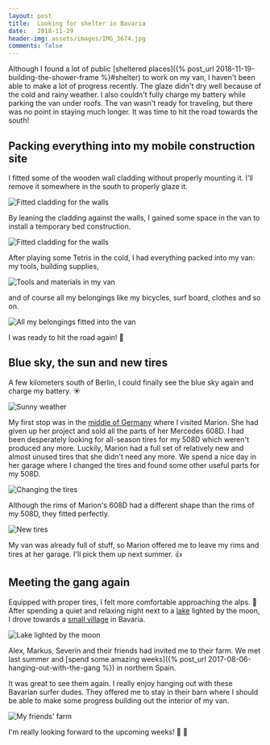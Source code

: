 ```yaml
---
layout: post
title:  Looking for shelter in Bavaria
date:   2018-11-29
header-img: assets/images/IMG_3674.jpg
comments: false
---
```


Although I found a lot of public [sheltered places]({% post_url 2018-11-19-building-the-shower-frame %}#shelter) to work on my van, I haven't been able to make a lot of progress recently. The glaze didn't dry well because of the cold and rainy weather. I also couldn't fully charge my battery while parking the van under roofs. The van wasn't ready for traveling, but there was no point in staying much longer. It was time to hit the road towards the south!

## Packing everything into my mobile construction site

I fitted some of the wooden wall cladding without properly mounting it. I'll remove it somewhere in the south to properly glaze it.

![Fitted cladding for the walls](/assets/images/IMG_3644.jpg)

By leaning the cladding against the walls, I gained some space in the van to install a temporary bed construction.

![Fitted cladding for the walls](/assets/images/IMG_3651.jpg)

After playing some Tetris in the cold, I had everything packed into my van: my tools, building supplies,

![Tools and materials in my van](/assets/images/IMG_3655.jpg)

and of course all my belongings like my bicycles, surf board, clothes and so on.

![All my belongings fitted into the van](/assets/images/IMG_3657.jpg)

I was ready to hit the road again! :tada:

## Blue sky, the sun and new tires

A few kilometers south of Berlin, I could finally see the blue sky again and charge my battery. :sunny:

![Sunny weather](/assets/images/IMG_3660.jpg)

My first stop was in the [middle of Germany](https://www.google.com/maps/place/Döllbach,+36124+Eichenzell/) where I visited Marion. She had given up her project and sold all the parts of her Mercedes 608D. I had been desperately looking for all-season tires for my 508D which weren't produced any more. Luckily, Marion had a full set of relatively new and almost unused tires that she didn't need any more. We spend a nice day in her garage where I changed the tires and found some other useful parts for my 508D.

![Changing the tires](/assets/images/IMG_3661.jpg)

Although the rims of Marion's 608D had a different shape than the rims of my 508D, they fitted perfectly.

![New tires](/assets/images/IMG_3669.jpg)

My van was already full of stuff, so Marion offered me to leave my rims and tires at her garage. I'll pick them up next summer. :+1:

## Meeting the gang again

Equipped with proper tires, I felt more comfortable approaching the alps. :muscle: After spending a quiet and relaxing night next to a [lake](https://www.google.com/maps/place/Rothsee/@49.2261932,11.1735415,14z/) lighted by the moon, I drove towards a [small village](https://goo.gl/maps/6q9q4izxiAG2) in Bavaria.

![Lake lighted by the moon](/assets/images/IMG_3667.jpg)

Alex, Markus, Severin and their friends had invited me to their farm. We met last summer and [spend some amazing weeks]({% post_url 2017-08-06-hanging-out-with-the-gang %}) in northern Spain.

It was great to see them again. I really enjoy hanging out with these Bavarian surfer dudes. They offered me to stay in their barn where I should be able to make some progress building out the interior of my van.

![My friends' farm](/assets/images/IMG_3674.jpg)

I'm really looking forward to the upcoming weeks! :beers: :wrench:
